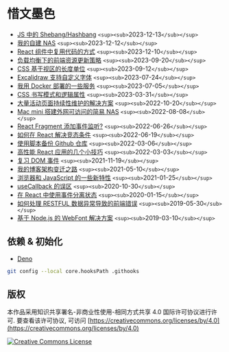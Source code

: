 # 惜文墨色

- [JS 中的 Shebang/Hashbang](https://mebtte.com/shebang_in_js) `<sup><sub>`2023-12-13`</sub></sup>`
- [我的自建 NAS](https://mebtte.com/my_nas) `<sup><sub>`2023-12-12`</sub></sup>`
- [React 组件中复用代码的方式](https://mebtte.com/reuse_code_between_react_components) `<sup><sub>`2023-12-10`</sub></sup>`
- [负载均衡下的前端资源更新策略](https://mebtte.com/update_strategy_of_front_end_assets_under_the_load_balancing) `<sup><sub>`2023-09-20`</sub></sup>`
- [CSS 基于视区的长度单位](https://mebtte.com/new_css_viewport_units) `<sup><sub>`2023-09-12`</sub></sup>`
- [Excalidraw 支持自定义字体](https://mebtte.com/excalidraw_with_custom_font) `<sup><sub>`2023-07-24`</sub></sup>`
- [我用 Docker 部署的一些服务](https://mebtte.com/my_services_deployed_by_docker) `<sup><sub>`2023-07-05`</sub></sup>`
- [CSS 书写模式和逻辑属性](https://mebtte.com/css_writing_modes_and_logical_properties) `<sup><sub>`2023-03-31`</sub></sup>`
- [大量活动页面持续性维护的解决方案](https://mebtte.com/solution_of_maintaining_an_abundance_of_activity_pages_continually) `<sup><sub>`2022-10-20`</sub></sup>`
- [Mac mini 搭建外网可访问的简易 NAS](https://mebtte.com/remote_accessible_nas_by_mac_mini) `<sup><sub>`2022-08-08`</sub></sup>`
- [React Fragment 添加事件监听?](https://mebtte.com/react_fragment_with_event_listener) `<sup><sub>`2022-06-26`</sub></sup>`
- [如何在 React 解决竞态条件](https://mebtte.com/how_to_resolve_race_condition_in_react) `<sup><sub>`2022-06-19`</sub></sup>`
- [使用脚本备份 Github 仓库](https://mebtte.com/use_script_to_backup_github_repository) `<sup><sub>`2022-03-06`</sub></sup>`
- [高性能 React 应用的几个小技巧](https://mebtte.com/tips_of_high_performance_react_app) `<sup><sub>`2022-03-03`</sub></sup>`
- [复习 DOM 事件](https://mebtte.com/review_dom_event) `<sup><sub>`2021-11-19`</sub></sup>`
- [我的博客架构变迁之路](https://mebtte.com/migration_of_my_blog_structure) `<sup><sub>`2021-05-10`</sub></sup>`
- [浏览器和 JavaScript 的一些新特性](https://mebtte.com/new_features_of_browser_and_js_202101) `<sup><sub>`2021-01-25`</sub></sup>`
- [useCallback 的误区](https://mebtte.com/use_callback_misunderstanding) `<sup><sub>`2020-10-30`</sub></sup>`
- [在 React 中使用事件分离状态](https://mebtte.com/split_react_state_by_event) `<sup><sub>`2020-01-15`</sub></sup>`
- [如何处理 RESTFUL 数据异常导致的前端错误](https://mebtte.com/handle_restful_api_error) `<sup><sub>`2019-05-30`</sub></sup>`
- [基于 Node.js 的 WebFont 解决方案](https://mebtte.com/web_font_solution_by_node) `<sup><sub>`2019-03-10`</sub></sup>`

## 依赖 & 初始化

- [Deno](https://deno.com)

```sh
git config --local core.hooksPath .githooks
```

## 版权

本作品采用知识共享署名-非商业性使用-相同方式共享 4.0 国际许可协议进行许可. 要查看该许可协议, 可访问 [https://creativecommons.org/licenses/by/4.0](https://creativecommons.org/licenses/by/4.0)

<a rel="license" href="http://creativecommons.org/licenses/by-nc-sa/4.0/"><img alt="Creative Commons License" style="border-width:0" src="https://i.creativecommons.org/l/by-nc-sa/4.0/88x31.png" /></a>
